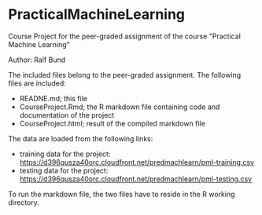 # PracticalMachineLearning
Course Project for the peer-graded assignment of the course "Practical Machine Learning"

Author: Ralf Bund

The included files belong to the peer-graded assignment. The following files are included:

* READNE.md; this file
* CourseProject.Rmd; the R markdown file containing code and documentation of the project
* CourseProject.html; result of the compiled markdown file

The data are loaded from the following links:

* training data for the project: https://d396qusza40orc.cloudfront.net/predmachlearn/pml-training.csv
* testing data for the project: https://d396qusza40orc.cloudfront.net/predmachlearn/pml-testing.csv

To run the markdown file, the two files have to reside in the R working directory.
